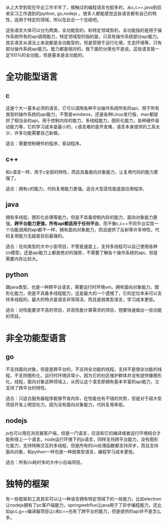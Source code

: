 

从上大学到现在毕业工作半年了，接触过的编程语言也挺多的，从c,c++,java到后来实习工作遇到的python, go,nodejs 。很多人都能感觉这些语言都有自己的特性，适用于特定的领域，所以在此总一个总结吧。

这些语言大体可以分为两类，全功能型的，和特定领域型的，全功能指的是用于操作系统所有的api调用能力，特定领域型的指的是，只具有操作系统部分api能力。其实语言从语法上来说都是全功能型的，但是受限于运行化境，生态环境等，只有部分操作系统api能力。能力都是相对的，我下面的分类也不是说，这些语言就一定100%的全功能，但是基本是全功能的。

# 全功能型语言

## c

这是个大一基本必须的语言，它可以调用各种平台操作系统所有的api，用于所有类型的操作系统的api能力，不管是windwos，还是各种Linux发行版，mac都提供了相当全的api。用于控制内存的能力，多线程能力，图形化能力，各种硬件驱动能力等，它的学习成本是最小的，c语言难的是开发难，语言本身提供的工具太少，许多功能需要自己新做。

适合：需要控制硬件的程序，驱动程序。

## c++

和c语言一样，用于c全部的特性，而且具备面向对象能力，让复用代码的能力更强了。

适合：拥有c的能力，代码复用能力更强。适合大型高性能底层应用程序。

## java

拥有多线程，图形化处理等能力，但是不具备控制内存的能力，面向对象能力更强，**跨平台能力更强，所有api都适用于任何平台**，而不像c,c++不同平台实现一个功能调用的api都不一样，拥有面向对象能力，而且提供了反射等许多特性，代码复用能力无疑是目前最强的。

适合：任何类型的大中小型项目，不管是速度上，支持多线程可以自己使用各种i/o模型，还是api能力上都是绝对的强势，不需要了解各个操作系统的api。但是需要内存比较大。

## python

跟java类型，也是一种跨平台语言，需要运行时环境vm。拥有面向对象能力，图形化能力，但是不具备多线程能力，这是最大的一个遗憾了，它的定位本来可以支持多线程的。最大的特点是语言非常简洁，而且是弱类型语言，学习成本更低。

适合：对性能要求不高的项目，非高性能计算需求的项目，想要快速做出一些功能的项目。

# 非全功能型语言

## go

不支持面向对象，但是是跨平台的，不支持全功能的线程，支持不是很全功能的线程，不支持图形化，运行时环境非常小，因为它的社区维护群体并没有提供像图形化，线程，面向对象这种领域上，从而让这个语言即拥有基本丰富的api能力，又支持了跨平台的特性。

适合：只适合服务器程序能够节省内存，在性能也有不错的优势，但是对于超大型项目开发上明显吃力，因为没有面向对象能力，代码复用率低。

## nodejs

js也可以用在浏览器客户端，但是一门语言，应该和它的编译或者运行环境结合才能称得上一个语言。node运行环境下的js语言，同样支持跨平台能力，没有图形化能力，支持特殊交互的多线程，但是所有的i/o处理函数都支持异步，而且支持面向对象，和python一样也是一种弱类型语言，编程学习成本更低。

适合：所有i/o耗时多的大中小后端项目。



# 独特的框架

有一些框架和工具其实可以让一种语言拥有特定领域下的一些能力。比如electron让nodejs拥有了pc客户端能力，springwebflux让java用于了异步编程能力。还比如gcc,g++编译器项目让c和c++也有了跨平台的能力，但是提供的api并不是怎么多。